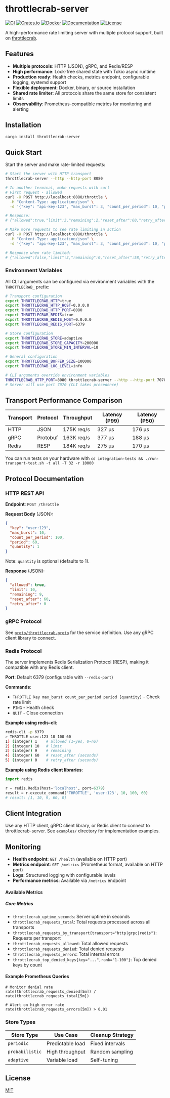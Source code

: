 # throttlecrab-server

[![CI](https://github.com/lazureykis/throttlecrab/actions/workflows/ci.yml/badge.svg)](https://github.com/lazureykis/throttlecrab/actions/workflows/ci.yml)
[![Crates.io](https://img.shields.io/crates/v/throttlecrab-server.svg)](https://crates.io/crates/throttlecrab-server)
[![Docker](https://img.shields.io/docker/v/lazureykis/throttlecrab?label=docker)](https://hub.docker.com/r/lazureykis/throttlecrab)
[![Documentation](https://docs.rs/throttlecrab-server/badge.svg)](https://docs.rs/throttlecrab-server)
[![License](https://img.shields.io/crates/l/throttlecrab-server.svg)](../LICENSE)

A high-performance rate limiting server with multiple protocol support, built on [throttlecrab](https://crates.io/crates/throttlecrab).

## Features

- **Multiple protocols**: HTTP (JSON), gRPC, and Redis/RESP
- **High performance**: Lock-free shared state with Tokio async runtime
- **Production ready**: Health checks, metrics endpoint, configurable logging, systemd support
- **Flexible deployment**: Docker, binary, or source installation
- **Shared rate limiter**: All protocols share the same store for consistent limits
- **Observability**: Prometheus-compatible metrics for monitoring and alerting

## Installation

```bash
cargo install throttlecrab-server
```

## Quick Start

Start the server and make rate-limited requests:

```bash
# Start the server with HTTP transport
throttlecrab-server --http --http-port 8080

# In another terminal, make requests with curl
# First request - allowed
curl -X POST http://localhost:8080/throttle \
  -H "Content-Type: application/json" \
  -d '{"key": "api-key-123", "max_burst": 3, "count_per_period": 10, "period": 60}'

# Response:
# {"allowed":true,"limit":3,"remaining":2,"reset_after":60,"retry_after":0}

# Make more requests to see rate limiting in action
curl -X POST http://localhost:8080/throttle \
  -H "Content-Type: application/json" \
  -d '{"key": "api-key-123", "max_burst": 3, "count_per_period": 10, "period": 60}'

# Response when rate limited:
# {"allowed":false,"limit":3,"remaining":0,"reset_after":58,"retry_after":6}
```

### Environment Variables

All CLI arguments can be configured via environment variables with the `THROTTLECRAB_` prefix:

```bash
# Transport configuration
export THROTTLECRAB_HTTP=true
export THROTTLECRAB_HTTP_HOST=0.0.0.0
export THROTTLECRAB_HTTP_PORT=8080
export THROTTLECRAB_REDIS=true
export THROTTLECRAB_REDIS_HOST=0.0.0.0
export THROTTLECRAB_REDIS_PORT=6379

# Store configuration
export THROTTLECRAB_STORE=adaptive
export THROTTLECRAB_STORE_CAPACITY=200000
export THROTTLECRAB_STORE_MIN_INTERVAL=10

# General configuration
export THROTTLECRAB_BUFFER_SIZE=100000
export THROTTLECRAB_LOG_LEVEL=info

# CLI arguments override environment variables
THROTTLECRAB_HTTP_PORT=8080 throttlecrab-server --http --http-port 7070
# Server will use port 7070 (CLI takes precedence)
```

## Transport Performance Comparison

| Transport | Protocol | Throughput | Latency (P99) | Latency (P50) |
|-----------|----------|------------|---------------|---------------|
| HTTP | JSON | 175K req/s | 327 μs | 176 μs |
| gRPC | Protobuf | 163K req/s | 377 μs | 188 μs |
| Redis | RESP | 184K req/s | 275 μs | 170 μs |

You can run tests on your hardware with `cd integration-tests && ./run-transport-test.sh -t all -T 32 -r 10000`

## Protocol Documentation

### HTTP REST API

**Endpoint**: `POST /throttle`

**Request Body** (JSON):
```json
{
  "key": "user:123",
  "max_burst": 10,
  "count_per_period": 100,
  "period": 60,
  "quantity": 1
}
```

Note: `quantity` is optional (defaults to 1).

**Response** (JSON):
```json
{
  "allowed": true,
  "limit": 10,
  "remaining": 9,
  "reset_after": 60,
  "retry_after": 0
}
```

### gRPC Protocol

See [`proto/throttlecrab.proto`](proto/throttlecrab.proto) for the service definition. Use any gRPC client library to connect.

### Redis Protocol

The server implements Redis Serialization Protocol (RESP), making it compatible with any Redis client.

**Port**: Default 6379 (configurable with `--redis-port`)

**Commands**:
- `THROTTLE key max_burst count_per_period period [quantity]` - Check rate limit
- `PING` - Health check
- `QUIT` - Close connection

**Example using redis-cli**:
```bash
redis-cli -p 6379
> THROTTLE user:123 10 100 60
1) (integer) 1    # allowed (1=yes, 0=no)
2) (integer) 10   # limit
3) (integer) 9    # remaining
4) (integer) 60   # reset_after (seconds)
5) (integer) 0    # retry_after (seconds)
```

**Example using Redis client libraries**:
```python
import redis

r = redis.Redis(host='localhost', port=6379)
result = r.execute_command('THROTTLE', 'user:123', 10, 100, 60)
# result: [1, 10, 9, 60, 0]
```

## Client Integration

Use any HTTP client, gRPC client library, or Redis client to connect to throttlecrab-server. See `examples/` directory for implementation examples.

## Monitoring

- **Health endpoint**: `GET /health` (available on HTTP port)
- **Metrics endpoint**: `GET /metrics` (Prometheus format, available on HTTP port)
- **Logs**: Structured logging with configurable levels
- **Performance metrics**: Available via `/metrics` endpoint

#### Available Metrics

##### Core Metrics
- `throttlecrab_uptime_seconds`: Server uptime in seconds
- `throttlecrab_requests_total`: Total requests processed across all transports
- `throttlecrab_requests_by_transport{transport="http|grpc|redis"}`: Requests per transport
- `throttlecrab_requests_allowed`: Total allowed requests
- `throttlecrab_requests_denied`: Total denied requests
- `throttlecrab_requests_errors`: Total internal errors
- `throttlecrab_top_denied_keys{key="...",rank="1-100"}`: Top denied keys by count

#### Example Prometheus Queries

```promql
# Monitor denial rate
rate(throttlecrab_requests_denied[5m]) / rate(throttlecrab_requests_total[5m])

# Alert on high error rate
rate(throttlecrab_requests_errors[5m]) > 0.01
```

### Store Types

| Store Type | Use Case | Cleanup Strategy |
|------------|----------|------------------|
| `periodic` | Predictable load | Fixed intervals |
| `probabilistic` | High throughput | Random sampling |
| `adaptive` | Variable load | Self-tuning |

## License

[MIT](../LICENSE)
